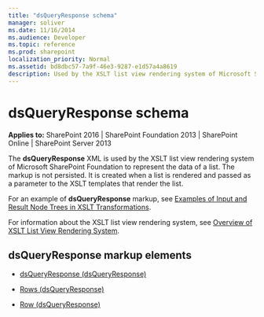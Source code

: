 ```yaml
---
title: "dsQueryResponse schema"
manager: soliver
ms.date: 11/16/2014
ms.audience: Developer
ms.topic: reference
ms.prod: sharepoint
localization_priority: Normal
ms.assetid: bd8dbc57-7a9f-46e3-9287-e1d57a4a8619
description: Used by the XSLT list view rendering system of Microsoft SharePoint Foundation to represent the data of a list.
---
```


# dsQueryResponse schema

**Applies to:** SharePoint 2016 | SharePoint Foundation 2013 | SharePoint Online | SharePoint Server 2013
  
The **dsQueryResponse** XML is used by the XSLT list view rendering system of Microsoft SharePoint Foundation to represent the data of a list. The markup is not persisted. It is created when a list is rendered and passed as a parameter to the XSLT templates that render the list. 
  
For an example of **dsQueryResponse** markup, see [Examples of Input and Result Node Trees in XSLT Transformations](https://msdn.microsoft.com/library/cbe88144-25ac-4cd2-8f2a-50e8c271c6ae%28Office.15%29.aspx). 
  
For information about the XSLT list view rendering system, see [Overview of XSLT List View Rendering System](https://msdn.microsoft.com/library/7c1e0b6f-f53f-4379-a2b3-fbbaf2e00593%28Office.15%29.aspx).
  
## dsQueryResponse markup elements

- [dsQueryResponse (dsQueryResponse)](dsqueryresponse.md) 

- [Rows (dsQueryResponse)](rows-dsqueryresponse.md)

- [Row (dsQueryResponse)](row-dsqueryresponse.md)
  

